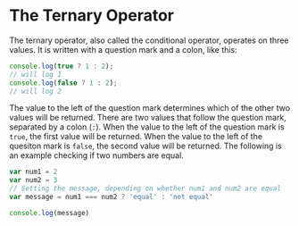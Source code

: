 # The Ternary Operator

The ternary operator, also called the conditional operator, operates on three values. It is written with a question mark and a colon, like this:

```js
console.log(true ? 1 : 2);
// will log 1
console.log(false ? 1 : 2);
// will log 2
```

The value to the left of the question mark determines which of the other two values will be returned. There are two values that follow the question mark, separated by a colon (`:`). When the value to the left of the question mark is `true`, the first value will be returned. When the value to the left of the quesiton mark is `false`, the second value will be returned. The following is an example checking if two numbers are equal.

```js
var num1 = 2
var num2 = 3
// Setting the message, depending on whether num1 and num2 are equal
var message = num1 === num2 ? 'equal' : 'not equal'

console.log(message)
```